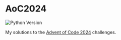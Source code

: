# AoC2024

![Python Version](https://img.shields.io/badge/Python-3.13-green)

My solutions to the [Advent of Code 2024](https://adventofcode.com/) challenges.
